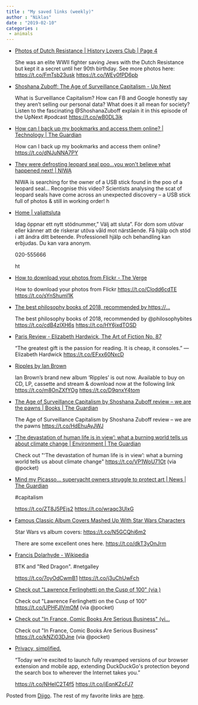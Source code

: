 ```yaml
---
title : "My saved links (weekly)"
author : "Niklas"
date : "2019-02-10"
categories : 
 - animals
---
```


- [Photos of Dutch Resistance | History Lovers Club | Page 4](http://historyloversclub.com/photos-of-dutch-resistance/4/)
    
    She was an elite WWII fighter saving Jews with the Dutch Resistance but kept it a secret until her 90th birthday. See more photos here: https://t.co/FmTsb23usk https://t.co/WEy0fPD6pb
    
- [Shoshana Zuboff: The Age of Surveillance Capitalism - Up Next](http://www.upnextpodcast.com/episode-121/)
    
    What is Surveillance Capitalism? How can FB and Google honestly say they aren’t selling our personal data? What does it all mean for society? Listen to the fascinating @ShoshanaZuboff explain it in this episode of the UpNext #podcast https://t.co/wB0DL3ik
    
    
- [How can I back up my bookmarks and access them online? | Technology | The Guardian](https://www.theguardian.com/technology/askjack/2019/feb/07/back-up-bookmarks-google?CMP=fb_a-technology_b-gdntech)
    
    How can I back up my bookmarks and access them online? https://t.co/dNJuNNA7PY
    
- [They were defrosting leopard seal poo...you won't believe what happened next! | NIWA](https://www.niwa.co.nz/news/they-were-defrosting-leopard-seal-pooyou-wont-believe-what-happened-next)
    
    NIWA is searching for the owner of a USB stick found in the poo of a leopard seal… Recognise this video? Scientists analysing the scat of leopard seals have come across an unexpected discovery – a USB stick full of photos & still in working order! h
    
- [Home | valjattsluta](https://valjattsluta.se)
    
    Idag öppnar ett nytt stödnummer,” Välj att sluta”. För dom som utövar eller känner att de riskerar utöva våld mot närstående. Få hjälp och stöd i att ändra ditt beteende. Professionell hjälp och behandling kan erbjudas. Du kan vara anonym.
    
    020-555666
    
    ht
    
- [How to download your photos from Flickr - The Verge](https://www.theverge.com/2019/1/16/18174035/how-to-download-your-photos-from-flickr)
    
    How to download your photos from Flickr https://t.co/Clodd6cdTE https://t.co/sYnShuml1K
    
- [The best philosophy books of 2018, recommended by https://...](https://t.co/cdB4zIXH6s)
    
    The best philosophy books of 2018, recommended by @philosophybites https://t.co/cdB4zIXH6s https://t.co/HY6jxdTOSD
    
- [Paris Review - Elizabeth Hardwick, The Art of Fiction No. 87](https://www.theparisreview.org/interviews/2893/elizabeth-hardwick-the-art-of-fiction-no-87-elizabeth-hardwick)
    
    “The greatest gift is the passion for reading. It is cheap, it consoles.” —Elizabeth Hardwick https://t.co/EFxx60NxcD
    
- [Ripples by Ian Brown](https://ianbrown.lnk.to/Ripples)
    
    Ian Brown’s brand new album ‘Ripples’ is out now. Available to buy on CD, LP, cassette and stream & download now at the following link https://t.co/m8OnZXfYOg https://t.co/D9qnxY4tom
    
- [The Age of Surveillance Capitalism by Shoshana Zuboff review – we are the pawns | Books | The Guardian](https://www.theguardian.com/books/2019/feb/02/age-of-surveillance-capitalism-shoshana-zuboff-review?CMP=share_btn_tw)
    
    The Age of Surveillance Capitalism by Shoshana Zuboff review – we are the pawns https://t.co/HdEhuAyJWJ
    
- [‘The devastation of human life is in view’: what a burning world tells us about climate change | Environment | The Guardian](https://www.theguardian.com/environment/2019/feb/02/the-devastation-of-human-life-is-in-view-what-a-burning-world-tells-us-about-climate-change-global-warming)
    
    Check out "‘The devastation of human life is in view’: what a burning world tells us about climate change" https://t.co/VP1WoU71Ot (via @pocket)
    
- [Mind my Picasso… superyacht owners struggle to protect art | News | The Guardian](https://www.theguardian.com/news/2019/feb/02/cornflakes-on-the-basquiat-perils-of-superyacht-art)
    
    #capitalism
    
    https://t.co/ZT8J5PEjs2 https://t.co/wraqc3UlxG
    
    
- [Famous Classic Album Covers Mashed Up With Star Wars Characters](https://designyoutrust.com/2017/12/famous-classic-album-covers-mashed-star-wars-characters/)
    
    Star Wars vs album covers: https://t.co/N5GCQhi6m2
    
    There are some excellent ones here. https://t.co/dkT3yOnJrm
    
- [Francis Dolarhyde - Wikipedia](https://en.wikipedia.org/wiki/Francis_Dolarhyde)
    
    BTK and "Red Dragon". #netgalley
    
    https://t.co/7oyOdCwmB1 https://t.co/j3uChUwFch
    
    
- [Check out "Lawrence Ferlinghetti on the Cusp of 100" (via )](https://t.co/UPHFJlVmOM)
    
    Check out "Lawrence Ferlinghetti on the Cusp of 100" https://t.co/UPHFJlVmOM (via @pocket)
    
- [Check out "In France, Comic Books Are Serious Business" (vi...](https://www.nytimes.com/2019/01/29/books/france-comic-books-angouleme.html)
    
    Check out "In France, Comic Books Are Serious Business" https://t.co/kNZi03DJne (via @pocket)
    
- [Privacy, simplified.](https://spreadprivacy.com/privacy-simplified/)
    
    “Today we're excited to launch fully revamped versions of our browser extension and mobile app, extending DuckDuckGo's protection beyond the search box to wherever the Internet takes you.”
    
    https://t.co/NHelC2T4f5 https://t.co/jEqnKZcFJ7
    

Posted from [Diigo](https://www.diigo.com). The rest of my favorite links are [here](https://www.diigo.com/user/npivic).
